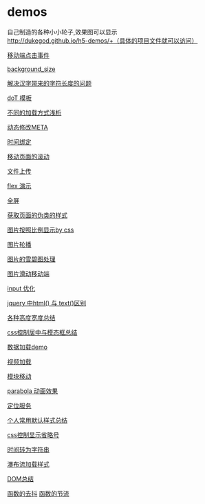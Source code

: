 # demos

自己制造的各种小小轮子,效果图可以显示    
http://dukegod.github.io/h5-demos/+（具体的项目文件就可以访问）

[移动端点击事件](https://github.com/dukegod/h5-demos/tree/master/demos/appHover)

[background_size](https://github.com/dukegod/h5-demos/tree/master/demos/background_size)

[解决汉字带来的字符长度的问题](https://github.com/dukegod/h5-demos/tree/master/demos/chineseTransStart)

[doT 模板]()

[不同的加载方式浅析](https://github.com/dukegod/h5-demos/tree/master/demos/diffsBetweenLoader)

[动态修改META]()

[时间绑定]()

[移动页面的滚动](https://github.com/dukegod/h5-demos/tree/master/demos/fastScroll)

[文件上传]()

[flex 演示]()

[全屏](https://github.com/dukegod/h5-demos/tree/master/demos/fullScreen)

[获取页面的伪类的样式](https://github.com/dukegod/h5-demos/tree/master/demos/getStyle)

[图片按照比例显示by css](https://github.com/dukegod/h5-demos/tree/master/demos/imgSetting)

[图片轮播](https://github.com/dukegod/h5-demos/tree/master/demos/imgSlide)

[图片的雪碧图处理](https://github.com/dukegod/h5-demos/tree/master/demos/imgSprite)

[图片滑动移动端](https://github.com/dukegod/h5-demos/tree/master/demos/imgTouchSlideImook)

[input 优化](https://github.com/dukegod/h5-demos/tree/master/demos/inputKinds)

[jquery 中html() 与 text()区别](https://github.com/dukegod/h5-demos/tree/master/demos/fullScreen)

[各种高度宽度总结](https://github.com/dukegod/h5-demos/tree/master/demos/kindsOfHeightWidth)

[css控制居中与模态框总结](https://github.com/dukegod/h5-demos/tree/master/demos/positon)

[数据加载demo](https://github.com/dukegod/h5-demos/tree/master/demos/loadingDates)

[视频加载](https://github.com/dukegod/h5-demos/tree/master/demos/loadvideo)

[模块移动](https://github.com/dukegod/h5-demos/tree/master/demos/moveBlock)

[parabola 动画效果](https://github.com/dukegod/h5-demos/tree/master/demos/parabola)

[定位服务](https://github.com/dukegod/h5-demos/tree/master/demos/positon)

[个人常用默认样式总结](https://github.com/dukegod/h5-demos/tree/master/demos/resetClass)

[css控制显示省略号](https://github.com/dukegod/h5-demos/tree/master/demos/show_ellipsis)

[时间转为字符串](https://github.com/dukegod/h5-demos/tree/master/demos/timeTransString)

[瀑布流加载样式](https://github.com/dukegod/h5-demos/tree/master/demos/waterFallLayout)

[DOM总结](https://github.com/dukegod/h5-demos/tree/master/dom)

[函数的去抖]()
[函数的节流]()



[]()

[]()
